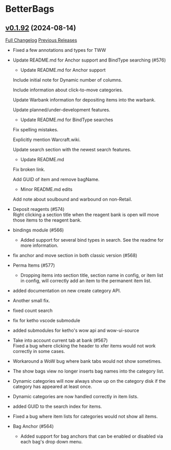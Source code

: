 # BetterBags

## [v0.1.92](https://github.com/Cidan/BetterBags/tree/v0.1.92) (2024-08-14)
[Full Changelog](https://github.com/Cidan/BetterBags/compare/v0.1.91...v0.1.92) [Previous Releases](https://github.com/Cidan/BetterBags/releases)

- Fixed a few annotations and types for TWW  
- Update README.md for Anchor support and BindType searching (#576)  
    * Update README.md for Anchor support  
    Include initial note for Dynamic number of columns.  
    Include information about click-to-move categories.  
    Update Warbank information for depositing items into the warbank.  
    Update planned/under-development features.  
    * Update README.md for BindType searches  
    Fix spelling mistakes.  
    Explicitly mention Warcraft.wiki.  
    Update search section with the newest search features.  
    * Update README.md  
    Fix broken link.  
    Add GUID of item and remove bagName.  
    * Minor README.md edits  
    Add note about soulbound and warbound on non-Retail.  
- Deposit reagents (#574)  
    Right clicking a section title when the reagent bank is open will move those items to the reagent bank.  
- bindings module (#566)  
    * Added support for several bind types in search. See the readme for more information.  
- fix anchor and move section in both classic version (#568)  
- Perma Items (#577)  
    * Dropping items into section title, section name in config, or item list in config, will correctly add an item to the permanent item list.  
- added documentation on new create category API.  
- Another small fix.  
- fixed count search  
- fix for ketho vscode submodule  
- added submodules for ketho's wow api and wow-ui-source  
- Take into account current tab at bank (#567)  
    Fixed a bug where clicking the header to xfer items would not work correctly in some cases.  
- Workaround a WoW bug where bank tabs would not show sometimes.  
- The show bags view no longer inserts bag names into the category list.  
- Dynamic categories will now always show up on the category disk if the category has appeared at least once.  
- Dynamic categories are now handled correctly in item lists.  
- added GUID to the search index for items.  
- Fixed a bug where item lists for categories would not show all items.  
- Bag Anchor (#564)  
    * Added support for bag anchors that can be enabled or disabled via each bag's drop down menu.  
